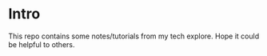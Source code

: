 # Intro
This repo contains some notes/tutorials from my tech explore. Hope it could be helpful to others.
